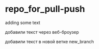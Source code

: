 ﻿# repo_for_pull-push
adding some text


добавили текст через веб-броузер


добавили текст в новой ветке new_branch
